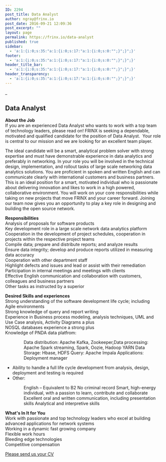 ```yaml
---
ID: 2294
post_title: Data Analyst
author: ngray@frinx.io
post_date: 2016-09-21 12:09:36
post_excerpt: ""
layout: page
permalink: https://frinx.io/data-analyst
published: true
sidebar:
  - 'a:1:{i:0;s:35:"a:1:{i:0;s:17:"a:1:{i:0;s:0:"";}";}";}'
footer:
  - 'a:1:{i:0;s:35:"a:1:{i:0;s:17:"a:1:{i:0;s:0:"";}";}";}'
header_title_bar:
  - 'a:1:{i:0;s:35:"a:1:{i:0;s:17:"a:1:{i:0;s:0:"";}";}";}'
header_transparency:
  - 'a:1:{i:0;s:35:"a:1:{i:0;s:17:"a:1:{i:0;s:0:"";}";}";}'
---
```

_

## Data Analyst

**About the Job**  
If you are an experienced Data Analyst who wants to work with a top team of technology leaders, please read on! FRINX is seeking a dependable, motivated and qualified candidate for the position of Data Analyst.  Your role is central to our mission and we are looking for an excellent team player. 

The ideal candidate will be a smart, analytical problem solver with strong expertise and must have demonstrable experience in data analytics and preferably in networking. In your role you will be involved in the technical design, implementation, and rollout tasks of large scale networking data analytics solutions. You are proficient in spoken and written English and can communicate clearly with international customers and business partners. This is an ideal position for a smart, motivated individual who is passionate about delivering innovation and likes to work in a high powered, collaborative environment. You will work on your core responsibilities while taking on new projects that move FRINX and your career forward. Joining our team now gives you an opportunity to play a key role in designing and building the open source network.

**Responsibilities**  
Analysis of proposals for software products  
Key development role in a large scale network data analytics platform  
Cooperation in the development of project schedules, cooperation in projects within the respective project teams  
Compile data; prepare and distribute reports; and analyze results  
Ensure data integrity; develop and produce reports utilized in measuring data accuracy  
Cooperation with other department staff  
Highlight defects and issues and lead or assist with their remediation  
Participation in internal meetings and meetings with clients  
Effective English communication and collaboration with customers, colleagues and business partners  
Other tasks as instructed by a superior

**Desired Skills and experiences**  
Strong understanding of the software development life cycle; including Agile environments  
Strong knowledge of query and report writing  
Experience in Business process modeling, analysis techniques, UML and Use Case analysis, Activity Diagrams a plus  
NOSQL databases experience a strong plus  
Knowledge of PNDA data platfrom:

<p style="padding-left: 60px">
  Data distribution: Apache Kafka, Zookeeper,Data processing: Apache Spark streaming, Spark, Oozie, Hadoop YARN Data Storage: Hbase, HDFS Query: Apache Impala Applications: Deployment manager
</p>

*   Ability to handle a full life cycle development from analysis, design, deployment and testing is required
*   Other:

<p style="padding-left: 60px">
  English – Equivalent to B2 No criminal record Smart, high-energy individual, with a passion to learn, contribute and collaborate Excellent oral and written communication, including presentation skills Analytical and interpretive skills
</p>

**What's In It for You**  
Work with passionate and top technology leaders who excel at building advanced applications for network systems  
Working in a dynamic fast growing company  
Flexible work hours  
Bleeding edge technologies  
Competitive compensation

[Please send us your CV][1]    

 [1]: mailto:career@frinx.io